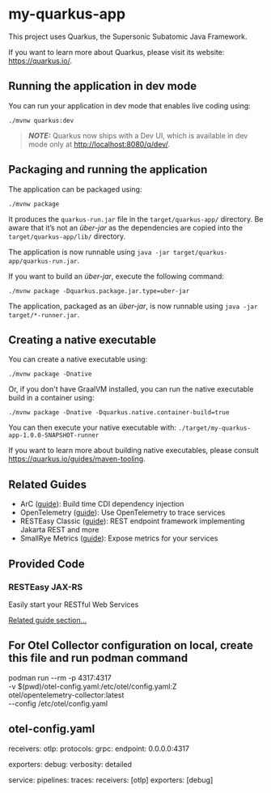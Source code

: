 # my-quarkus-app

This project uses Quarkus, the Supersonic Subatomic Java Framework.

If you want to learn more about Quarkus, please visit its website: <https://quarkus.io/>.

## Running the application in dev mode

You can run your application in dev mode that enables live coding using:

```shell script
./mvnw quarkus:dev
```

> **_NOTE:_**  Quarkus now ships with a Dev UI, which is available in dev mode only at <http://localhost:8080/q/dev/>.

## Packaging and running the application

The application can be packaged using:

```shell script
./mvnw package
```

It produces the `quarkus-run.jar` file in the `target/quarkus-app/` directory.
Be aware that it’s not an _über-jar_ as the dependencies are copied into the `target/quarkus-app/lib/` directory.

The application is now runnable using `java -jar target/quarkus-app/quarkus-run.jar`.

If you want to build an _über-jar_, execute the following command:

```shell script
./mvnw package -Dquarkus.package.jar.type=uber-jar
```

The application, packaged as an _über-jar_, is now runnable using `java -jar target/*-runner.jar`.

## Creating a native executable

You can create a native executable using:

```shell script
./mvnw package -Dnative
```

Or, if you don't have GraalVM installed, you can run the native executable build in a container using:

```shell script
./mvnw package -Dnative -Dquarkus.native.container-build=true
```

You can then execute your native executable with: `./target/my-quarkus-app-1.0.0-SNAPSHOT-runner`

If you want to learn more about building native executables, please consult <https://quarkus.io/guides/maven-tooling>.

## Related Guides

- ArC ([guide](https://quarkus.io/guides/cdi-reference)): Build time CDI dependency injection
- OpenTelemetry ([guide](https://quarkus.io/guides/opentelemetry)): Use OpenTelemetry to trace services
- RESTEasy Classic ([guide](https://quarkus.io/guides/resteasy)): REST endpoint framework implementing Jakarta REST and more
- SmallRye Metrics ([guide](https://quarkus.io/guides/smallrye-metrics)): Expose metrics for your services

## Provided Code

### RESTEasy JAX-RS

Easily start your RESTful Web Services

[Related guide section...](https://quarkus.io/guides/getting-started#the-jax-rs-resources)


## For Otel Collector configuration on local, create this file and run podman command


podman run --rm -p 4317:4317 \
  -v $(pwd)/otel-config.yaml:/etc/otel/config.yaml:Z \
  otel/opentelemetry-collector:latest \
  --config /etc/otel/config.yaml


## otel-config.yaml

receivers:
  otlp:
    protocols:
      grpc:
        endpoint: 0.0.0.0:4317

exporters:
  debug:
    verbosity: detailed

service:
  pipelines:
    traces:
      receivers: [otlp]
      exporters: [debug]